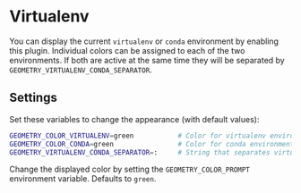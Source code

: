 # Virtualenv

You can display the current `virtualenv` or `conda` environment by enabling this plugin. Individual colors can be assigned to each of the two environments. If both are active at the same time they will be separated by `GEOMETRY_VIRTUALENV_CONDA_SEPARATOR`.


## Settings
Set these variables to change the appearance (with default values):
```bash
GEOMETRY_COLOR_VIRTUALENV=green           # Color for virtualenv environment name
GEOMETRY_COLOR_CONDA=green                # Color for conda environment name
GEOMETRY_VIRTUALENV_CONDA_SEPARATOR=:     # String that separates virtualenv and conda environment names if both are active
```

Change the displayed color by setting the `GEOMETRY_COLOR_PROMPT` environment
variable. Defaults to `green`.
